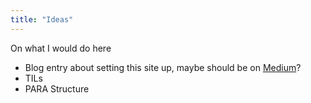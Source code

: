 ```yaml
---
title: "Ideas"
---
```


On what I would do here

- Blog entry about setting this site up, maybe should be on [Medium](Outlets.md)?
- TILs
- PARA Structure
